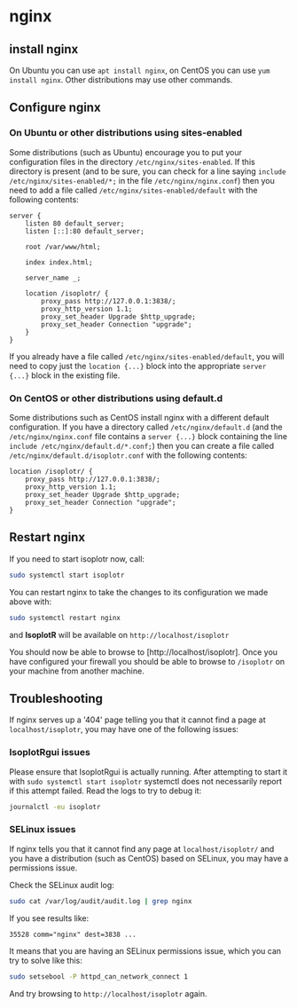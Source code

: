 # nginx

## install nginx

On Ubuntu you can use `apt install nginx`, on CentOS you can use
`yum install nginx`. Other distributions may use other commands.

## Configure nginx

### On Ubuntu or other distributions using sites-enabled

Some distributions (such as Ubuntu) encourage you to put your
configuration files in the directory `/etc/nginx/sites-enabled`. If
this directory is present (and to be sure, you can check for a line
saying `include /etc/nginx/sites-enabled/*;` in the file
`/etc/nginx/nginx.conf`) then you need to add a file called
`/etc/nginx/sites-enabled/default` with the following contents:

```
server {
    listen 80 default_server;
    listen [::]:80 default_server;

    root /var/www/html;

    index index.html;

    server_name _;

    location /isoplotr/ {
        proxy_pass http://127.0.0.1:3838/;
        proxy_http_version 1.1;
        proxy_set_header Upgrade $http_upgrade;
        proxy_set_header Connection "upgrade";
    }
}
```

If you already have a file called `/etc/nginx/sites-enabled/default`,
you will need to copy just the `location {...}` block into the
appropriate `server {...}` block in the existing file.

### On CentOS or other distributions using default.d

Some distributions such as CentOS install nginx with a different
default configuration. If you have a directory called
`/etc/nginx/default.d` (and the `/etc/nginx/nginx.conf` file
contains a `server {...}` block containing the line
`include /etc/nginx/default.d/*.conf;`) then you can create a file
called `/etc/nginx/default.d/isoplotr.conf` with the following
contents:

```
location /isoplotr/ {
    proxy_pass http://127.0.0.1:3838/;
    proxy_http_version 1.1;
    proxy_set_header Upgrade $http_upgrade;
    proxy_set_header Connection "upgrade";
}
```

## Restart nginx

If you need to start isoplotr now, call:

```sh
sudo systemctl start isoplotr
```

You can restart nginx to take the changes to its configuration we
made above with:

```sh
sudo systemctl restart nginx
```

and **IsoplotR** will be available on `http://localhost/isoplotr`

You should now be able to browse to [http://localhost/isoplotr].
Once you have configured your firewall you should be able
to browse to `/isoplotr` on your machine from another machine.

## Troubleshooting

If nginx serves up a '404' page telling you that it cannot find a
page at `localhost/isoplotr`, you may have one of the following
issues:

### IsoplotRgui issues

Please ensure that IsoplotRgui is actually running. After attempting
to start it with `sudo systemctl start isoplotr` systemctl does not
necessarily report if this attempt failed. Read the logs to try to
debug it:

```sh
journalctl -eu isoplotr
```

### SELinux issues

If nginx tells you that it cannot find any page at `localhost/isoplotr/`
and you have a distribution (such as CentOS) based on SELinux,
you may have a permissions issue.

Check the SELinux audit log:

```sh
sudo cat /var/log/audit/audit.log | grep nginx
```

If you see results like:

```
35528 comm="nginx" dest=3838 ...
```

It means that you are having an SELinux permissions issue, which you can try
to solve like this:

```sh
sudo setsebool -P httpd_can_network_connect 1
```

And try browsing to `http://localhost/isoplotr` again.
